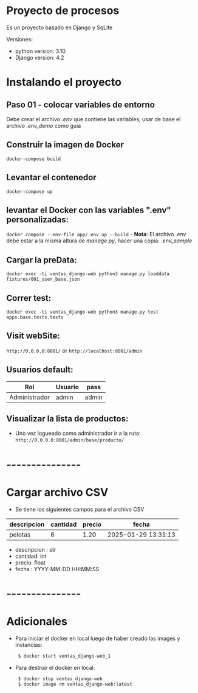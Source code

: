 # Proyecto de procesos
Es un proyecto basado en Django y SqLite

 Versiones:
 - python version: 3.10
 - Django version: 4.2
 

# Instalando el proyecto

  ## Paso 01 - colocar variables de entorno 
  Debe crear el archivo *.env* que contiene las variables, usar de base el archivo *.env_demo* como guia

  ## Construir la imagen de Docker
  `docker-compose build`

  ## Levantar el contenedor
  `docker-compose up`


## levantar el Docker con las variables ".env" personalizadas:
  `docker compose --env-file app/.env up --build`
    - **Nota**: El archivo *.env* debe estar a la misma altura de *manage.py*, hacer una copia: *.env_sample*


## Cargar la preData:
   `docker exec -ti ventas_django-web python3 manage.py loaddata fixtures/001_user_base.json`

## Correr test:   
   `docker exec -ti ventas_django-web python3 manage.py test apps.base.tests.tests`

## Visit webSite: 
  `http://0.0.0.0:8001/` or `http://localhost:8001/admin`

## Usuarios default:
  | Rol           | Usuario     | pass     |
  |---------------|-------------|----------|
  | Administrador | admin       | admin    |

## Visualizar la lista de productos:
  - Uno vez logueado como administrador ir a la ruta:
    `http://0.0.0.0:8001/admin/base/producto/`

# ---------------
# Cargar archivo CSV

  - Se tiene los siguientes campos para el archivo CSV


  |descripcion | cantidad | precio | fecha               |
  |------------|----------|--------|--------------------|
  |pelotas     |    6     | 1.20   | 2025-01-29 13:31:13|

  - descripcion : str
  - cantidad: int
  - precio: float
  - fecha : YYYY-MM-DD HH:MM:SS

# ---------------
# Adicionales


 - Para iniciar el docker en local luego de haber creado las images y instancias:
   ```sh
    $ docker start ventas_django-web_1
   ```
      
 - Para destruir el docker en local:
   ```sh
    $ docker stop ventas_django-web
    $ docker image rm ventas_django-web:latest
   ```
   